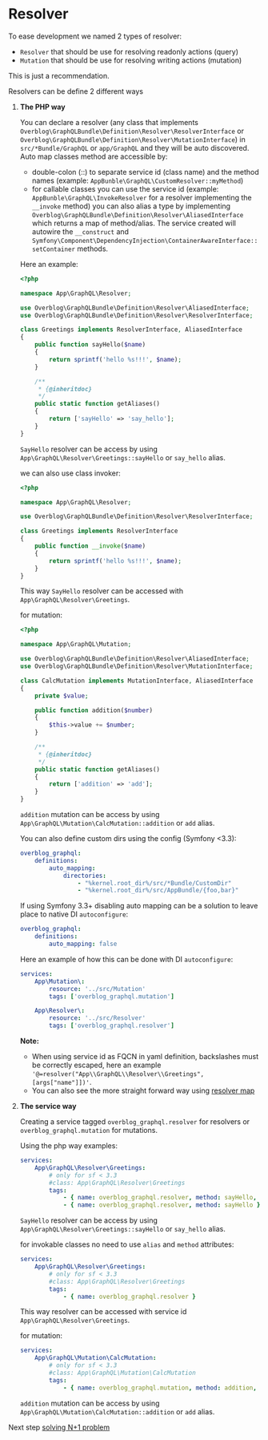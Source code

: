 # Resolver

To ease development we named 2 types of resolver:

- `Resolver` that should be use for resolving readonly actions (query)
- `Mutation` that should be use for resolving writing actions (mutation)

This is just a recommendation.

Resolvers can be define 2 different ways

1. **The PHP way**

    You can declare a resolver (any class that implements `Overblog\GraphQLBundle\Definition\Resolver\ResolverInterface`
    or `Overblog\GraphQLBundle\Definition\Resolver\MutationInterface`)
    in `src/*Bundle/GraphQL` or `app/GraphQL` and they will be auto discovered.
    Auto map classes method are accessible by:
    * double-colon (::) to separate service id (class name) and the method names
    (example: `AppBunble\GraphQL\CustomResolver::myMethod`)
    * for callable classes you can use the service id (example: `AppBunble\GraphQL\InvokeResolver` for a resolver implementing the `__invoke` method)
    you can also alias a type by implementing `Overblog\GraphQLBundle\Definition\Resolver\AliasedInterface`
    which returns a map of method/alias. The service created will autowire the `__construct`
    and `Symfony\Component\DependencyInjection\ContainerAwareInterface::setContainer` methods.

    Here an example:
    ```php
    <?php

    namespace App\GraphQL\Resolver;

    use Overblog\GraphQLBundle\Definition\Resolver\AliasedInterface;
    use Overblog\GraphQLBundle\Definition\Resolver\ResolverInterface;

    class Greetings implements ResolverInterface, AliasedInterface
    {
        public function sayHello($name)
        {
            return sprintf('hello %s!!!', $name);
        }

        /**
         * {@inheritdoc}
         */
        public static function getAliases()
        {
            return ['sayHello' => 'say_hello'];
        }
    }
    ```

    `SayHello` resolver can be access by using `App\GraphQL\Resolver\Greetings::sayHello` or
    `say_hello` alias.

    we can also use class invoker:
    ```php
    <?php

    namespace App\GraphQL\Resolver;

    use Overblog\GraphQLBundle\Definition\Resolver\ResolverInterface;

    class Greetings implements ResolverInterface
    {
        public function __invoke($name)
        {
            return sprintf('hello %s!!!', $name);
        }
    }
    ```

    This way `SayHello` resolver can be accessed with `App\GraphQL\Resolver\Greetings`.

    for mutation:

    ```php
    <?php

    namespace App\GraphQL\Mutation;

    use Overblog\GraphQLBundle\Definition\Resolver\AliasedInterface;
    use Overblog\GraphQLBundle\Definition\Resolver\MutationInterface;

    class CalcMutation implements MutationInterface, AliasedInterface
    {
        private $value;

        public function addition($number)
        {
            $this->value += $number;
        }

        /**
         * {@inheritdoc}
         */
        public static function getAliases()
        {
            return ['addition' => 'add'];
        }
    }
    ```
    `addition` mutation can be access by using `App\GraphQL\Mutation\CalcMutation::addition` or
    `add` alias.

    You can also define custom dirs using the config (Symfony <3.3):
    ```yaml
    overblog_graphql:
        definitions:
            auto_mapping:
                directories:
                    - "%kernel.root_dir%/src/*Bundle/CustomDir"
                    - "%kernel.root_dir%/src/AppBundle/{foo,bar}"
    ```

    If using Symfony 3.3+ disabling auto mapping can be a solution to leave place to native
    DI `autoconfigure`:

    ```yaml
    overblog_graphql:
        definitions:
            auto_mapping: false
    ```

    Here an example of how this can be done with DI `autoconfigure`:

    ```yaml
    services:
        App\Mutation\:
            resource: '../src/Mutation'
            tags: ['overblog_graphql.mutation']

        App\Resolver\:
            resource: '../src/Resolver'
            tags: ['overblog_graphql.resolver']
    ```

    **Note:**
    * When using service id as FQCN in yaml definition, backslashes must be correctly escaped,
      here an example `'@=resolver("App\\GraphQL\\Resolver\\Greetings", [args["name"]])'`.
    * You can also see the more straight forward way using [resolver map](resolver-map.md)

2. **The service way**

    Creating a service tagged `overblog_graphql.resolver` for resolvers
    or `overblog_graphql.mutation` for mutations.

    Using the php way examples:

    ```yaml
    services:
        App\GraphQL\Resolver\Greetings:
            # only for sf < 3.3
            #class: App\GraphQL\Resolver\Greetings
            tags:
                - { name: overblog_graphql.resolver, method: sayHello, alias: say_hello } # add alias say_hello
                - { name: overblog_graphql.resolver, method: sayHello } # add service id "App\GraphQL\Resolver\Greetings"
    ```

    `SayHello` resolver can be access by using `App\GraphQL\Resolver\Greetings::sayHello` or
    `say_hello` alias.

    for invokable classes no need to use `alias` and `method` attributes:

    ```yaml
    services:
        App\GraphQL\Resolver\Greetings:
            # only for sf < 3.3
            #class: App\GraphQL\Resolver\Greetings
            tags:
                - { name: overblog_graphql.resolver }
    ```

    This way resolver can be accessed with service id `App\GraphQL\Resolver\Greetings`.

    for mutation:

    ```yaml
    services:
        App\GraphQL\Mutation\CalcMutation:
            # only for sf < 3.3
            #class: App\GraphQL\Mutation\CalcMutation
            tags:
                - { name: overblog_graphql.mutation, method: addition, alias: add }
    ```
    `addition` mutation can be access by using `App\GraphQL\Mutation\CalcMutation::addition` or
    `add` alias.

Next step [solving N+1 problem](solving-n-plus-1-problem.md)
